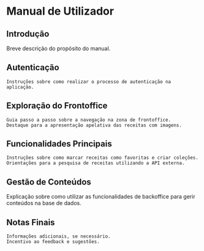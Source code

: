 # Manual de Utilizador

## Introdução

Breve descrição do propósito do manual.

## Autenticação

    Instruções sobre como realizar o processo de autenticação na aplicação.

## Exploração do Frontoffice

    Guia passo a passo sobre a navegação na zona de frontoffice.
    Destaque para a apresentação apelativa das receitas com imagens.

## Funcionalidades Principais

    Instruções sobre como marcar receitas como favoritas e criar coleções.
    Orientações para a pesquisa de receitas utilizando a API externa.

## Gestão de Conteúdos

Explicação sobre como utilizar as funcionalidades de backoffice para gerir conteúdos na base de dados.

## Notas Finais

    Informações adicionais, se necessário.
    Incentivo ao feedback e sugestões.
